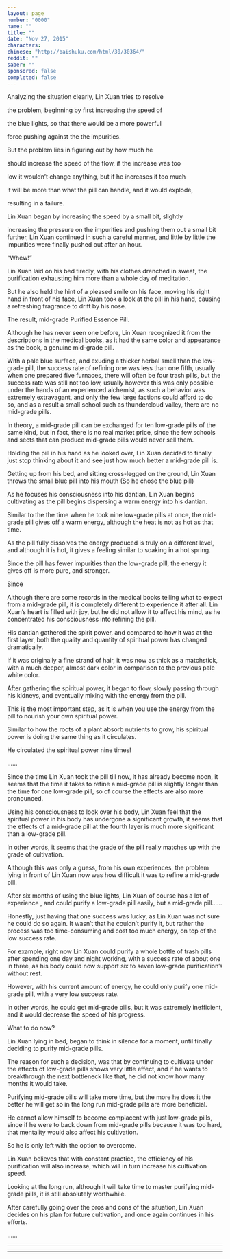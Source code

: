 ```yaml
---
layout: page
number: "0000"
name: ""
title: ""
date: "Nov 27, 2015"
characters:
chinese: "http://baishuku.com/html/30/30364/"
reddit: ""
saber: ""
sponsored: false
completed: false
---
```


Analyzing the situation clearly, Lin Xuan tries to resolve

the problem, beginning by first increasing the speed of

the blue lights, so that there would be a more powerful

force pushing against the the impurities.

But the problem lies in figuring out by how much he

should increase the speed of the flow, if the increase was too

low it wouldn’t change anything, but if he increases it too much

it will be more than what the pill can handle, and it would explode,

resulting in a failure.

Lin Xuan began by increasing the speed by a small bit, slightly

increasing the pressure on the impurities and pushing them out a small bit further, Lin Xuan continued in such a careful manner, and little by little the impurities were finally pushed out after an hour.

“Whew!”

Lin Xuan laid on his bed tiredly, with his clothes drenched in sweat, the purification exhausting him more than a whole day of meditation.

But he also held the hint of a pleased smile on his face, moving his right hand in front of his face, Lin Xuan took a look at the pill in his hand, causing a refreshing fragrance to drift by his nose.

The result, mid-grade Purified Essence Pill.

Although he has never seen one before, Lin Xuan recognized it from the descriptions in the medical books, as it had the same color and appearance as the book, a genuine mid-grade pill.

With a pale blue surface, and exuding a thicker herbal smell than the low-grade pill, the success rate of refining one was less than one fifth, usually when one prepared five furnaces, there will often be four trash pills, but the success rate was still not too low, usually however this was only possible under the hands of an experienced alchemist, as such a behavior was extremely extravagant, and only the few large factions could afford to do so, and as a result a small school such as thundercloud valley, there are no mid-grade pills.

In theory, a mid-grade pill can be exchanged for ten low-grade pills of the same kind, but in fact, there is no real market price, since the few schools and sects that can produce mid-grade pills would never sell them.

Holding the pill in his hand as he looked over, Lin Xuan decided to finally just stop thinking about it and see just how much better a mid-grade pill is.

Getting up from his bed, and sitting cross-legged on the ground, Lin Xuan throws the small blue pill into his mouth (So he chose the blue pill)

As he focuses his consciousness into his dantian, Lin Xuan begins cultivating as the pill begins dispersing a warm energy into his dantian.

Similar to the the time when he took nine low-grade pills at once, the mid-grade pill gives off a warm energy, although the heat is not as hot as that time.

As the pill fully dissolves the energy produced is truly on a different level, and although it is hot, it gives a feeling similar to soaking in a hot spring.

Since the pill has fewer impurities than the low-grade pill, the energy it gives off is more pure, and stronger.

Since

Although there are some records in the medical books telling what to expect from a mid-grade pill, it is completely different to experience it after all. Lin Xuan’s heart is filled with joy, but he did not allow it to affect his mind, as he concentrated his consciousness into refining the pill.

His dantian gathered the spirit power, and compared to how it was at the first layer, both the quality and quantity of spiritual power has changed dramatically.

If it was originally a fine strand of hair, it was now as thick as a matchstick, with a much deeper, almost dark color in comparison to the previous pale white color.

After gathering the spiritual power, it began to flow, slowly passing through his kidneys, and eventually mixing with the energy from the pill.

This is the most important step, as it is when you use the energy from the pill to nourish your own spiritual power.

Similar to how the roots of a plant absorb nutrients to grow, his spiritual power is doing the same thing as it circulates.

He circulated the spiritual power nine times!

……

Since the time Lin Xuan took the pill till now, it has already become noon, it seems that the time it takes to refine a mid-grade pill is slightly longer than the time for one low-grade pill, so of course the effects are also more pronounced.

Using his consciousness to look over his body, Lin Xuan feel that the spiritual power in his body has undergone a significant growth, it seems that the effects of a mid-grade pill at the fourth layer is much more significant than a low-grade pill.

In other words, it seems that the grade of the pill really matches up with the grade of cultivation.

Although this was only a guess, from his own experiences, the problem lying in front of Lin Xuan now was how difficult it was to refine a mid-grade pill.

After six months of using the blue lights, Lin Xuan of course has a lot of experience , and could purify a low-grade pill easily, but a mid-grade pill……

Honestly, just having that one success was lucky, as Lin Xuan was not sure he could do so again. It wasn’t that he couldn’t purify it, but rather the process was too time-consuming and cost too much energy, on top of the low success rate.

For example, right now Lin Xuan could purify a whole bottle of trash pills after spending one day and night working, with a success rate of about one in three, as his body could now support six to seven low-grade purification’s without rest.

However, with his current amount of energy, he could only purify one mid-grade pill, with a very low success rate.

In other words, he could get mid-grade pills, but it was extremely inefficient, and it would decrease the speed of his progress.

What to do now?

Lin Xuan lying in bed, began to think in silence for a moment, until finally deciding to purify mid-grade pills.

The reason for such a decision, was that by continuing to cultivate under the effects of low-grade pills shows very little effect, and if he wants to breakthrough the next bottleneck like that, he did not know how many months it would take.

Purifying mid-grade pills will take more time, but the more he does it the better he will get so in the long run mid-grade pills are more beneficial.

He cannot allow himself to become complacent with just low-grade pills, since if he were to back down from mid-grade pills because it was too hard, that mentality would also affect his cultivation.

So he is only left with the option to overcome.

Lin Xuan believes that with constant practice, the efficiency of his purification will also increase, which will in turn increase his cultivation speed.

Looking at the long run, although it will take time to master purifying mid-grade pills, it is still absolutely worthwhile.

After carefully going over the pros and cons of the situation, Lin Xuan decides on his plan for future cultivation, and once again continues in his efforts.



……

- - -
- - -

[^1]:
